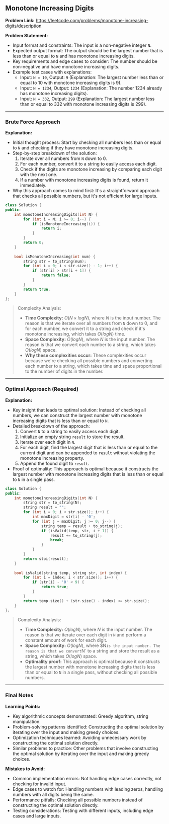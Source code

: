 ## Monotone Increasing Digits
**Problem Link:** https://leetcode.com/problems/monotone-increasing-digits/description

**Problem Statement:**
- Input format and constraints: The input is a non-negative integer `N`.
- Expected output format: The output should be the largest number that is less than or equal to `N` and has monotone increasing digits.
- Key requirements and edge cases to consider: The number should be non-negative and have monotone increasing digits.
- Example test cases with explanations: 
  - Input: `N = 10`, Output: `9` (Explanation: The largest number less than or equal to 10 with monotone increasing digits is 9).
  - Input: `N = 1234`, Output: `1234` (Explanation: The number 1234 already has monotone increasing digits).
  - Input: `N = 332`, Output: `299` (Explanation: The largest number less than or equal to 332 with monotone increasing digits is 299).

---

### Brute Force Approach

**Explanation:**
- Initial thought process: Start by checking all numbers less than or equal to `N` and checking if they have monotone increasing digits.
- Step-by-step breakdown of the solution:
  1. Iterate over all numbers from `N` down to 0.
  2. For each number, convert it to a string to easily access each digit.
  3. Check if the digits are monotone increasing by comparing each digit with the next one.
  4. If a number with monotone increasing digits is found, return it immediately.
- Why this approach comes to mind first: It's a straightforward approach that checks all possible numbers, but it's not efficient for large inputs.

```cpp
class Solution {
public:
    int monotoneIncreasingDigits(int N) {
        for (int i = N; i >= 0; i--) {
            if (isMonotoneIncreasing(i)) {
                return i;
            }
        }
        return 0;
    }
    
    bool isMonotoneIncreasing(int num) {
        string str = to_string(num);
        for (int i = 0; i < str.size() - 1; i++) {
            if (str[i] > str[i + 1]) {
                return false;
            }
        }
        return true;
    }
};
```

> Complexity Analysis:
> - **Time Complexity:** $O(N \times logN)$, where $N$ is the input number. The reason is that we iterate over all numbers from `N` down to 0, and for each number, we convert it to a string and check if it's monotone increasing, which takes $O(logN)$ time.
> - **Space Complexity:** $O(logN)$, where $N$ is the input number. The reason is that we convert each number to a string, which takes $O(logN)$ space.
> - **Why these complexities occur:** These complexities occur because we're checking all possible numbers and converting each number to a string, which takes time and space proportional to the number of digits in the number.

---

### Optimal Approach (Required)

**Explanation:**
- Key insight that leads to optimal solution: Instead of checking all numbers, we can construct the largest number with monotone increasing digits that is less than or equal to `N`.
- Detailed breakdown of the approach:
  1. Convert `N` to a string to easily access each digit.
  2. Initialize an empty string `result` to store the result.
  3. Iterate over each digit in `N`.
  4. For each digit, find the largest digit that is less than or equal to the current digit and can be appended to `result` without violating the monotone increasing property.
  5. Append the found digit to `result`.
- Proof of optimality: This approach is optimal because it constructs the largest number with monotone increasing digits that is less than or equal to `N` in a single pass.

```cpp
class Solution {
public:
    int monotoneIncreasingDigits(int N) {
        string str = to_string(N);
        string result = "";
        for (int i = 0; i < str.size(); i++) {
            int maxDigit = str[i] - '0';
            for (int j = maxDigit; j >= 0; j--) {
                string temp = result + to_string(j);
                if (isValid(temp, str, i + 1)) {
                    result += to_string(j);
                    break;
                }
            }
        }
        return stoi(result);
    }
    
    bool isValid(string temp, string str, int index) {
        for (int i = index; i < str.size(); i++) {
            if (str[i] - '0' < 9) {
                return true;
            }
        }
        return temp.size() + (str.size() - index) <= str.size();
    }
};
```

> Complexity Analysis:
> - **Time Complexity:** $O(logN)$, where $N$ is the input number. The reason is that we iterate over each digit in `N` and perform a constant amount of work for each digit.
> - **Space Complexity:** $O(logN)$, where $N` is the input number. The reason is that we convert `N` to a string and store the result as a string, which takes $O(logN)$ space.
> - **Optimality proof:** This approach is optimal because it constructs the largest number with monotone increasing digits that is less than or equal to `N` in a single pass, without checking all possible numbers.

---

### Final Notes

**Learning Points:**
- Key algorithmic concepts demonstrated: Greedy algorithm, string manipulation.
- Problem-solving patterns identified: Constructing the optimal solution by iterating over the input and making greedy choices.
- Optimization techniques learned: Avoiding unnecessary work by constructing the optimal solution directly.
- Similar problems to practice: Other problems that involve constructing the optimal solution by iterating over the input and making greedy choices.

**Mistakes to Avoid:**
- Common implementation errors: Not handling edge cases correctly, not checking for invalid input.
- Edge cases to watch for: Handling numbers with leading zeros, handling numbers with all digits being the same.
- Performance pitfalls: Checking all possible numbers instead of constructing the optimal solution directly.
- Testing considerations: Testing with different inputs, including edge cases and large inputs.